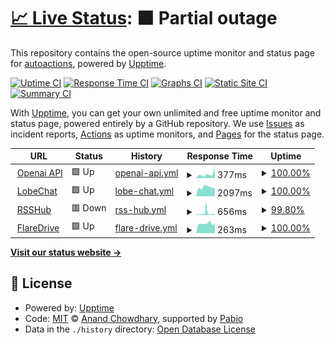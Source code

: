 # [📈 Live Status](https://uptime.lirtual.cloudns.org): <!--live status--> **🟧 Partial outage**

This repository contains the open-source uptime monitor and status page for [autoactions](https://uptime.lirtual.cloudns.org), powered by [Upptime](https://github.com/upptime/upptime).

[![Uptime CI](https://github.com/autoactions/upptime/workflows/Uptime%20CI/badge.svg)](https://github.com/autoactions/upptime/actions?query=workflow%3A%22Uptime+CI%22)
[![Response Time CI](https://github.com/autoactions/upptime/workflows/Response%20Time%20CI/badge.svg)](https://github.com/autoactions/upptime/actions?query=workflow%3A%22Response+Time+CI%22)
[![Graphs CI](https://github.com/autoactions/upptime/workflows/Graphs%20CI/badge.svg)](https://github.com/autoactions/upptime/actions?query=workflow%3A%22Graphs+CI%22)
[![Static Site CI](https://github.com/autoactions/upptime/workflows/Static%20Site%20CI/badge.svg)](https://github.com/autoactions/upptime/actions?query=workflow%3A%22Static+Site+CI%22)
[![Summary CI](https://github.com/autoactions/upptime/workflows/Summary%20CI/badge.svg)](https://github.com/autoactions/upptime/actions?query=workflow%3A%22Summary+CI%22)

With [Upptime](https://upptime.js.org), you can get your own unlimited and free uptime monitor and status page, powered entirely by a GitHub repository. We use [Issues](https://github.com/autoactions/upptime/issues) as incident reports, [Actions](https://github.com/autoactions/upptime/actions) as uptime monitors, and [Pages](https://uptime.lirtual.cloudns.org) for the status page.

<!--start: status pages-->
<!-- This summary is generated by Upptime (https://github.com/upptime/upptime) -->
<!-- Do not edit this manually, your changes will be overwritten -->
<!-- prettier-ignore -->
| URL | Status | History | Response Time | Uptime |
| --- | ------ | ------- | ------------- | ------ |
| <img alt="" src="https://openai.com/favicon.ico" height="13"> [Openai API](https://openai.lirtual.cloudns.org/) | 🟩 Up | [openai-api.yml](https://github.com/autoactions/upptime/commits/HEAD/history/openai-api.yml) | <details><summary><img alt="Response time graph" src="./graphs/openai-api/response-time-week.png" height="20"> 377ms</summary><br><a href="https://uptime.lirtual.cloudns.org/history/openai-api"><img alt="Response time 320" src="https://img.shields.io/endpoint?url=https%3A%2F%2Fraw.githubusercontent.com%2Fautoactions%2Fupptime%2FHEAD%2Fapi%2Fopenai-api%2Fresponse-time.json"></a><br><a href="https://uptime.lirtual.cloudns.org/history/openai-api"><img alt="24-hour response time 1138" src="https://img.shields.io/endpoint?url=https%3A%2F%2Fraw.githubusercontent.com%2Fautoactions%2Fupptime%2FHEAD%2Fapi%2Fopenai-api%2Fresponse-time-day.json"></a><br><a href="https://uptime.lirtual.cloudns.org/history/openai-api"><img alt="7-day response time 377" src="https://img.shields.io/endpoint?url=https%3A%2F%2Fraw.githubusercontent.com%2Fautoactions%2Fupptime%2FHEAD%2Fapi%2Fopenai-api%2Fresponse-time-week.json"></a><br><a href="https://uptime.lirtual.cloudns.org/history/openai-api"><img alt="30-day response time 370" src="https://img.shields.io/endpoint?url=https%3A%2F%2Fraw.githubusercontent.com%2Fautoactions%2Fupptime%2FHEAD%2Fapi%2Fopenai-api%2Fresponse-time-month.json"></a><br><a href="https://uptime.lirtual.cloudns.org/history/openai-api"><img alt="1-year response time 313" src="https://img.shields.io/endpoint?url=https%3A%2F%2Fraw.githubusercontent.com%2Fautoactions%2Fupptime%2FHEAD%2Fapi%2Fopenai-api%2Fresponse-time-year.json"></a></details> | <details><summary><a href="https://uptime.lirtual.cloudns.org/history/openai-api">100.00%</a></summary><a href="https://uptime.lirtual.cloudns.org/history/openai-api"><img alt="All-time uptime 99.05%" src="https://img.shields.io/endpoint?url=https%3A%2F%2Fraw.githubusercontent.com%2Fautoactions%2Fupptime%2FHEAD%2Fapi%2Fopenai-api%2Fuptime.json"></a><br><a href="https://uptime.lirtual.cloudns.org/history/openai-api"><img alt="24-hour uptime 100.00%" src="https://img.shields.io/endpoint?url=https%3A%2F%2Fraw.githubusercontent.com%2Fautoactions%2Fupptime%2FHEAD%2Fapi%2Fopenai-api%2Fuptime-day.json"></a><br><a href="https://uptime.lirtual.cloudns.org/history/openai-api"><img alt="7-day uptime 100.00%" src="https://img.shields.io/endpoint?url=https%3A%2F%2Fraw.githubusercontent.com%2Fautoactions%2Fupptime%2FHEAD%2Fapi%2Fopenai-api%2Fuptime-week.json"></a><br><a href="https://uptime.lirtual.cloudns.org/history/openai-api"><img alt="30-day uptime 92.69%" src="https://img.shields.io/endpoint?url=https%3A%2F%2Fraw.githubusercontent.com%2Fautoactions%2Fupptime%2FHEAD%2Fapi%2Fopenai-api%2Fuptime-month.json"></a><br><a href="https://uptime.lirtual.cloudns.org/history/openai-api"><img alt="1-year uptime 98.94%" src="https://img.shields.io/endpoint?url=https%3A%2F%2Fraw.githubusercontent.com%2Fautoactions%2Fupptime%2FHEAD%2Fapi%2Fopenai-api%2Fuptime-year.json"></a></details>
| <img alt="" src="https://icons.duckduckgo.com/ip3/lobe.lirtual.cloudns.org.ico" height="13"> [LobeChat](https://lobe.lirtual.cloudns.org/) | 🟩 Up | [lobe-chat.yml](https://github.com/autoactions/upptime/commits/HEAD/history/lobe-chat.yml) | <details><summary><img alt="Response time graph" src="./graphs/lobe-chat/response-time-week.png" height="20"> 2097ms</summary><br><a href="https://uptime.lirtual.cloudns.org/history/lobe-chat"><img alt="Response time 2956" src="https://img.shields.io/endpoint?url=https%3A%2F%2Fraw.githubusercontent.com%2Fautoactions%2Fupptime%2FHEAD%2Fapi%2Flobe-chat%2Fresponse-time.json"></a><br><a href="https://uptime.lirtual.cloudns.org/history/lobe-chat"><img alt="24-hour response time 1806" src="https://img.shields.io/endpoint?url=https%3A%2F%2Fraw.githubusercontent.com%2Fautoactions%2Fupptime%2FHEAD%2Fapi%2Flobe-chat%2Fresponse-time-day.json"></a><br><a href="https://uptime.lirtual.cloudns.org/history/lobe-chat"><img alt="7-day response time 2097" src="https://img.shields.io/endpoint?url=https%3A%2F%2Fraw.githubusercontent.com%2Fautoactions%2Fupptime%2FHEAD%2Fapi%2Flobe-chat%2Fresponse-time-week.json"></a><br><a href="https://uptime.lirtual.cloudns.org/history/lobe-chat"><img alt="30-day response time 1713" src="https://img.shields.io/endpoint?url=https%3A%2F%2Fraw.githubusercontent.com%2Fautoactions%2Fupptime%2FHEAD%2Fapi%2Flobe-chat%2Fresponse-time-month.json"></a><br><a href="https://uptime.lirtual.cloudns.org/history/lobe-chat"><img alt="1-year response time 2956" src="https://img.shields.io/endpoint?url=https%3A%2F%2Fraw.githubusercontent.com%2Fautoactions%2Fupptime%2FHEAD%2Fapi%2Flobe-chat%2Fresponse-time-year.json"></a></details> | <details><summary><a href="https://uptime.lirtual.cloudns.org/history/lobe-chat">100.00%</a></summary><a href="https://uptime.lirtual.cloudns.org/history/lobe-chat"><img alt="All-time uptime 100.00%" src="https://img.shields.io/endpoint?url=https%3A%2F%2Fraw.githubusercontent.com%2Fautoactions%2Fupptime%2FHEAD%2Fapi%2Flobe-chat%2Fuptime.json"></a><br><a href="https://uptime.lirtual.cloudns.org/history/lobe-chat"><img alt="24-hour uptime 100.00%" src="https://img.shields.io/endpoint?url=https%3A%2F%2Fraw.githubusercontent.com%2Fautoactions%2Fupptime%2FHEAD%2Fapi%2Flobe-chat%2Fuptime-day.json"></a><br><a href="https://uptime.lirtual.cloudns.org/history/lobe-chat"><img alt="7-day uptime 100.00%" src="https://img.shields.io/endpoint?url=https%3A%2F%2Fraw.githubusercontent.com%2Fautoactions%2Fupptime%2FHEAD%2Fapi%2Flobe-chat%2Fuptime-week.json"></a><br><a href="https://uptime.lirtual.cloudns.org/history/lobe-chat"><img alt="30-day uptime 100.00%" src="https://img.shields.io/endpoint?url=https%3A%2F%2Fraw.githubusercontent.com%2Fautoactions%2Fupptime%2FHEAD%2Fapi%2Flobe-chat%2Fuptime-month.json"></a><br><a href="https://uptime.lirtual.cloudns.org/history/lobe-chat"><img alt="1-year uptime 100.00%" src="https://img.shields.io/endpoint?url=https%3A%2F%2Fraw.githubusercontent.com%2Fautoactions%2Fupptime%2FHEAD%2Fapi%2Flobe-chat%2Fuptime-year.json"></a></details>
| <img alt="" src="https://icons.duckduckgo.com/ip3/rsshub.lirtual.cloudns.org.ico" height="13"> [RSSHub](https://rsshub.lirtual.cloudns.org/) | 🟥 Down | [rss-hub.yml](https://github.com/autoactions/upptime/commits/HEAD/history/rss-hub.yml) | <details><summary><img alt="Response time graph" src="./graphs/rss-hub/response-time-week.png" height="20"> 656ms</summary><br><a href="https://uptime.lirtual.cloudns.org/history/rss-hub"><img alt="Response time 332" src="https://img.shields.io/endpoint?url=https%3A%2F%2Fraw.githubusercontent.com%2Fautoactions%2Fupptime%2FHEAD%2Fapi%2Frss-hub%2Fresponse-time.json"></a><br><a href="https://uptime.lirtual.cloudns.org/history/rss-hub"><img alt="24-hour response time 349" src="https://img.shields.io/endpoint?url=https%3A%2F%2Fraw.githubusercontent.com%2Fautoactions%2Fupptime%2FHEAD%2Fapi%2Frss-hub%2Fresponse-time-day.json"></a><br><a href="https://uptime.lirtual.cloudns.org/history/rss-hub"><img alt="7-day response time 656" src="https://img.shields.io/endpoint?url=https%3A%2F%2Fraw.githubusercontent.com%2Fautoactions%2Fupptime%2FHEAD%2Fapi%2Frss-hub%2Fresponse-time-week.json"></a><br><a href="https://uptime.lirtual.cloudns.org/history/rss-hub"><img alt="30-day response time 386" src="https://img.shields.io/endpoint?url=https%3A%2F%2Fraw.githubusercontent.com%2Fautoactions%2Fupptime%2FHEAD%2Fapi%2Frss-hub%2Fresponse-time-month.json"></a><br><a href="https://uptime.lirtual.cloudns.org/history/rss-hub"><img alt="1-year response time 332" src="https://img.shields.io/endpoint?url=https%3A%2F%2Fraw.githubusercontent.com%2Fautoactions%2Fupptime%2FHEAD%2Fapi%2Frss-hub%2Fresponse-time-year.json"></a></details> | <details><summary><a href="https://uptime.lirtual.cloudns.org/history/rss-hub">99.80%</a></summary><a href="https://uptime.lirtual.cloudns.org/history/rss-hub"><img alt="All-time uptime 98.24%" src="https://img.shields.io/endpoint?url=https%3A%2F%2Fraw.githubusercontent.com%2Fautoactions%2Fupptime%2FHEAD%2Fapi%2Frss-hub%2Fuptime.json"></a><br><a href="https://uptime.lirtual.cloudns.org/history/rss-hub"><img alt="24-hour uptime 98.57%" src="https://img.shields.io/endpoint?url=https%3A%2F%2Fraw.githubusercontent.com%2Fautoactions%2Fupptime%2FHEAD%2Fapi%2Frss-hub%2Fuptime-day.json"></a><br><a href="https://uptime.lirtual.cloudns.org/history/rss-hub"><img alt="7-day uptime 99.80%" src="https://img.shields.io/endpoint?url=https%3A%2F%2Fraw.githubusercontent.com%2Fautoactions%2Fupptime%2FHEAD%2Fapi%2Frss-hub%2Fuptime-week.json"></a><br><a href="https://uptime.lirtual.cloudns.org/history/rss-hub"><img alt="30-day uptime 99.80%" src="https://img.shields.io/endpoint?url=https%3A%2F%2Fraw.githubusercontent.com%2Fautoactions%2Fupptime%2FHEAD%2Fapi%2Frss-hub%2Fuptime-month.json"></a><br><a href="https://uptime.lirtual.cloudns.org/history/rss-hub"><img alt="1-year uptime 98.24%" src="https://img.shields.io/endpoint?url=https%3A%2F%2Fraw.githubusercontent.com%2Fautoactions%2Fupptime%2FHEAD%2Fapi%2Frss-hub%2Fuptime-year.json"></a></details>
| <img alt="" src="https://icons.duckduckgo.com/ip3/flaredrive.lirtual.cloudns.org.ico" height="13"> [FlareDrive](https://flaredrive.lirtual.cloudns.org/) | 🟩 Up | [flare-drive.yml](https://github.com/autoactions/upptime/commits/HEAD/history/flare-drive.yml) | <details><summary><img alt="Response time graph" src="./graphs/flare-drive/response-time-week.png" height="20"> 263ms</summary><br><a href="https://uptime.lirtual.cloudns.org/history/flare-drive"><img alt="Response time 239" src="https://img.shields.io/endpoint?url=https%3A%2F%2Fraw.githubusercontent.com%2Fautoactions%2Fupptime%2FHEAD%2Fapi%2Fflare-drive%2Fresponse-time.json"></a><br><a href="https://uptime.lirtual.cloudns.org/history/flare-drive"><img alt="24-hour response time 256" src="https://img.shields.io/endpoint?url=https%3A%2F%2Fraw.githubusercontent.com%2Fautoactions%2Fupptime%2FHEAD%2Fapi%2Fflare-drive%2Fresponse-time-day.json"></a><br><a href="https://uptime.lirtual.cloudns.org/history/flare-drive"><img alt="7-day response time 263" src="https://img.shields.io/endpoint?url=https%3A%2F%2Fraw.githubusercontent.com%2Fautoactions%2Fupptime%2FHEAD%2Fapi%2Fflare-drive%2Fresponse-time-week.json"></a><br><a href="https://uptime.lirtual.cloudns.org/history/flare-drive"><img alt="30-day response time 244" src="https://img.shields.io/endpoint?url=https%3A%2F%2Fraw.githubusercontent.com%2Fautoactions%2Fupptime%2FHEAD%2Fapi%2Fflare-drive%2Fresponse-time-month.json"></a><br><a href="https://uptime.lirtual.cloudns.org/history/flare-drive"><img alt="1-year response time 239" src="https://img.shields.io/endpoint?url=https%3A%2F%2Fraw.githubusercontent.com%2Fautoactions%2Fupptime%2FHEAD%2Fapi%2Fflare-drive%2Fresponse-time-year.json"></a></details> | <details><summary><a href="https://uptime.lirtual.cloudns.org/history/flare-drive">100.00%</a></summary><a href="https://uptime.lirtual.cloudns.org/history/flare-drive"><img alt="All-time uptime 98.30%" src="https://img.shields.io/endpoint?url=https%3A%2F%2Fraw.githubusercontent.com%2Fautoactions%2Fupptime%2FHEAD%2Fapi%2Fflare-drive%2Fuptime.json"></a><br><a href="https://uptime.lirtual.cloudns.org/history/flare-drive"><img alt="24-hour uptime 100.00%" src="https://img.shields.io/endpoint?url=https%3A%2F%2Fraw.githubusercontent.com%2Fautoactions%2Fupptime%2FHEAD%2Fapi%2Fflare-drive%2Fuptime-day.json"></a><br><a href="https://uptime.lirtual.cloudns.org/history/flare-drive"><img alt="7-day uptime 100.00%" src="https://img.shields.io/endpoint?url=https%3A%2F%2Fraw.githubusercontent.com%2Fautoactions%2Fupptime%2FHEAD%2Fapi%2Fflare-drive%2Fuptime-week.json"></a><br><a href="https://uptime.lirtual.cloudns.org/history/flare-drive"><img alt="30-day uptime 100.00%" src="https://img.shields.io/endpoint?url=https%3A%2F%2Fraw.githubusercontent.com%2Fautoactions%2Fupptime%2FHEAD%2Fapi%2Fflare-drive%2Fuptime-month.json"></a><br><a href="https://uptime.lirtual.cloudns.org/history/flare-drive"><img alt="1-year uptime 98.30%" src="https://img.shields.io/endpoint?url=https%3A%2F%2Fraw.githubusercontent.com%2Fautoactions%2Fupptime%2FHEAD%2Fapi%2Fflare-drive%2Fuptime-year.json"></a></details>

<!--end: status pages-->

[**Visit our status website →**](https://uptime.lirtual.cloudns.org)

## 📄 License

- Powered by: [Upptime](https://github.com/upptime/upptime)
- Code: [MIT](./LICENSE) © [Anand Chowdhary](https://anandchowdhary.com), supported by [Pabio](https://pabio.com)
- Data in the `./history` directory: [Open Database License](https://opendatacommons.org/licenses/odbl/1-0/)

